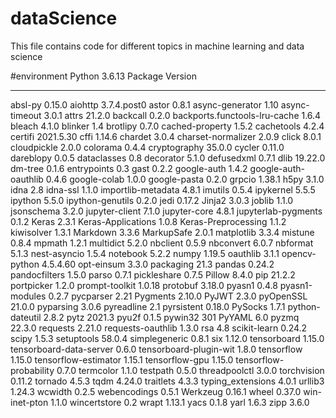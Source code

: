# dataScience
This file contains code for different topics in machine learning and data science

#environment
Python 3.6.13
Package                       Version
----------------------------- -----------
absl-py                       0.15.0
aiohttp                       3.7.4.post0
astor                         0.8.1
async-generator               1.10
async-timeout                 3.0.1
attrs                         21.2.0
backcall                      0.2.0
backports.functools-lru-cache 1.6.4
bleach                        4.1.0
blinker                       1.4
brotlipy                      0.7.0
cached-property               1.5.2
cachetools                    4.2.4
certifi                       2021.5.30
cffi                          1.14.6
chardet                       3.0.4
charset-normalizer            2.0.9
click                         8.0.1
cloudpickle                   2.0.0
colorama                      0.4.4
cryptography                  35.0.0
cycler                        0.11.0
dareblopy                     0.0.5
dataclasses                   0.8
decorator                     5.1.0
defusedxml                    0.7.1
dlib                          19.22.0
dm-tree                       0.1.6
entrypoints                   0.3
gast                          0.2.2
google-auth                   1.4.2
google-auth-oauthlib          0.4.6
google-colab                  1.0.0
google-pasta                  0.2.0
grpcio                        1.38.1
h5py                          3.1.0
idna                          2.8
idna-ssl                      1.1.0
importlib-metadata            4.8.1
imutils                       0.5.4
ipykernel                     5.5.5
ipython                       5.5.0
ipython-genutils              0.2.0
jedi                          0.17.2
Jinja2                        3.0.3
joblib                        1.1.0
jsonschema                    3.2.0
jupyter-client                7.1.0
jupyter-core                  4.8.1
jupyterlab-pygments           0.1.2
Keras                         2.3.1
Keras-Applications            1.0.8
Keras-Preprocessing           1.1.2
kiwisolver                    1.3.1
Markdown                      3.3.6
MarkupSafe                    2.0.1
matplotlib                    3.3.4
mistune                       0.8.4
mpmath                        1.2.1
multidict                     5.2.0
nbclient                      0.5.9
nbconvert                     6.0.7
nbformat                      5.1.3
nest-asyncio                  1.5.4
notebook                      5.2.2
numpy                         1.19.5
oauthlib                      3.1.1
opencv-python                 4.5.4.60
opt-einsum                    3.3.0
packaging                     21.3
pandas                        0.24.2
pandocfilters                 1.5.0
parso                         0.7.1
pickleshare                   0.7.5
Pillow                        8.4.0
pip                           21.2.2
portpicker                    1.2.0
prompt-toolkit                1.0.18
protobuf                      3.18.0
pyasn1                        0.4.8
pyasn1-modules                0.2.7
pycparser                     2.21
Pygments                      2.10.0
PyJWT                         2.3.0
pyOpenSSL                     21.0.0
pyparsing                     3.0.6
pyreadline                    2.1
pyrsistent                    0.18.0
PySocks                       1.7.1
python-dateutil               2.8.2
pytz                          2021.3
pyu2f                         0.1.5
pywin32                       301
PyYAML                        6.0
pyzmq                         22.3.0
requests                      2.21.0
requests-oauthlib             1.3.0
rsa                           4.8
scikit-learn                  0.24.2
scipy                         1.5.3
setuptools                    58.0.4
simplegeneric                 0.8.1
six                           1.12.0
tensorboard                   1.15.0
tensorboard-data-server       0.6.0
tensorboard-plugin-wit        1.8.0
tensorflow                    1.15.0
tensorflow-estimator          1.15.1
tensorflow-gpu                1.15.0
tensorflow-probability        0.7.0
termcolor                     1.1.0
testpath                      0.5.0
threadpoolctl                 3.0.0
torchvision                   0.11.2
tornado                       4.5.3
tqdm                          4.24.0
traitlets                     4.3.3
typing_extensions             4.0.1
urllib3                       1.24.3
wcwidth                       0.2.5
webencodings                  0.5.1
Werkzeug                      0.16.1
wheel                         0.37.0
win-inet-pton                 1.1.0
wincertstore                  0.2
wrapt                         1.13.1
yacs                          0.1.8
yarl                          1.6.3
zipp                          3.6.0